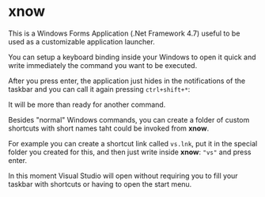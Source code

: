 # xnow
This is a Windows Forms Application (.Net Framework 4.7) useful to be used as a customizable application launcher.

You can setup a keyboard binding inside your Windows to open it quick and write immediately the command you want to be executed.

After you press enter, the application just hides in the notifications of the taskbar and you can call it again pressing `ctrl+shift+*`:

It will be more than ready for another command.

Besides "normal" Windows commands, you can create a folder of custom shortcuts with short names taht could be invoked from **xnow**. 

For example you can create a shortcut link called `vs.lnk`, put it in the special folder you created for this, and then just write inside **xnow**: `"vs"` and press enter. 

In this moment Visual Studio will open without requiring you to fill your taskbar with shortcuts or having to open the start menu.
<!--stackedit_data:
eyJoaXN0b3J5IjpbLTYxNzcwODU1NSwtMjQ5Njc4MDE4XX0=
-->